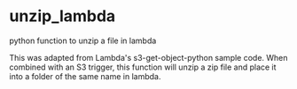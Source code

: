# unzip_lambda
python function to unzip a file in lambda

This was adapted from Lambda's s3-get-object-python sample code.
When combined with an S3 trigger, this function will unzip a zip file and place it into a folder of the same name in lambda.